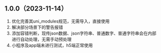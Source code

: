 ## 1.0.0（2023-11-14）
1. 优化完善其uni_modules规范，无需导入，直接使用
2. 解决部分场景下的警告报错
3. 添加容错判断，现传json数据、json字符串、普通数字、普通字符串会在内部进行自动处理，无需手动预处理
4. 小程序及app端未进行测试，h5端正常使用
